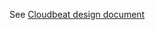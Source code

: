 See [Cloudbeat design document](https://github.com/elastic/security-team/blob/main/docs/cloud-security-posture-team/cloudbeat/cloudbeat-design.mdx)
